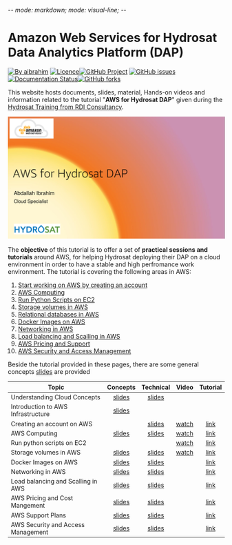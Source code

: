 -*- mode: markdown; mode: visual-line; -*-

#  Amazon Web Services for Hydrosat Data Analytics Platform (DAP)

[![By aibrahim](https://img.shields.io/badge/by-aibrahim-blue.svg)](https://abdallahcoptan.github.io/) [![Licence](https://img.shields.io/badge/license-GPL--3.0-blue.svg)](http://www.gnu.org/licenses/gpl-3.0.html)[![GitHub Project](https://img.shields.io/badge/sources-Github-green.svg)](https://github.com/AbdallahCoptan/Hands-On) [![GitHub issues](https://img.shields.io/github/issues/Falkor/RR-tutorials.svg)](https://github.com/AbdallahCoptan/Hands-On/issues/) [![Documentation Status](https://readthedocs.org/projects/hands-on/badge/?version=latest)](https://hands-on.readthedocs.io/en/latest/?badge=latest)[![GitHub forks](https://img.shields.io/github/forks/Falkor/RR-tutorials.svg?style=social&label=Fork)](https://github.com/AbdallahCoptan/Hands-On)

This website hosts documents, slides, material, Hands-on videos and information related to the tutorial "__AWS for Hydrosat DAP__" given during the [Hydrosat Training from RDI Consultancy](https://hands-on.readthedocs.io/en/latest/).

[![](https://raw.githubusercontent.com/AbdallahCoptan/HandsOn/master/AWS/docs/HydrosatTrainingSlides/slides1.png)](https://raw.githubusercontent.com/AbdallahCoptan/HandsOn/master/AWS/docs/HydrosatTrainingSlides/Hydrosat_AWS_EC2_Storage_Database.pdf)


The **objective** of this tutorial is to offer a set of **practical sessions and tutorials** around AWS, for helping Hydrosat deploying their DAP on a cloud environment in order to have a stable and high perfromance work environment. The tutorial is covering the following areas in AWS: 

1. [Start working on AWS by creating an account](AWS_Account.md)
2. [AWS Computing](EC2.md)
3. [Run Python Scripts on EC2](RunPython.md)
4. [Storage volumes in AWS](EBS.md)
5. [Relational databases in AWS]()
6. [Docker Images on AWS]()
7. [Networking in AWS]()
8. [Load balancing and Scalling in AWS]()
9. [AWS Pricing and Support](pricing.md)
10. [AWS Security and Access Management](security.md)




Beside the tutorial provided in these pages, there are some general concepts [slides](slides.md) are provided



| Topic                              	|  Concepts  	| Technical  	|   Video   	| Tutorial 	|
|------------------------------------	|:----------:	|:----------:	|:---------:	|:--------:	|
| Understanding Cloud Concepts       	| [slides](https://raw.githubusercontent.com/AbdallahCoptan/HandsOn/master/AWS/docs/HydrosatTrainingSlides/understanding-cloud-concepts-slides.pdf) 	| [slides](https://raw.githubusercontent.com/AbdallahCoptan/HandsOn/master/AWS/docs/HydrosatTrainingSlides/Hydrosat_AWS_EC2_Storage_Database.pdf)    |           	|          	|
| Introduction to AWS Infrastructure 	| [slides](https://raw.githubusercontent.com/AbdallahCoptan/HandsOn/master/AWS/docs/HydrosatTrainingSlides/Hydrosat_AWS_EC2_Storage_Database.pdf) 	|            	|           	|          	|
| Creating an account on AWS         	|            	| [slides](https://raw.githubusercontent.com/AbdallahCoptan/HandsOn/master/AWS/docs/HydrosatTrainingSlides/Hydrosat_AWS_EC2_Storage_Database.pdf) 	| [watch](https://youtu.be/LZbj_Dp2-Zw) 	| [link](AWS_Account.md) 	|
| AWS Computing                      	| [slides](https://raw.githubusercontent.com/AbdallahCoptan/HandsOn/master/AWS/docs/HydrosatTrainingSlides/reviewing-aws-core-services-slides.pdf) 	| [slides](https://raw.githubusercontent.com/AbdallahCoptan/HandsOn/master/AWS/docs/HydrosatTrainingSlides/Hydrosat_AWS_EC2_Storage_Database.pdf) 	| [watch](https://youtu.be/JCh5amM_ibg) 	| [link](EC2.md) 	|
| Run python scripts on EC2          	|            	|            	| [watch](https://youtu.be/hgoGoLOaN_0) 	| [link](RunPython.md) 	|
| Storage volumes in AWS             	| [slides](https://raw.githubusercontent.com/AbdallahCoptan/HandsOn/master/AWS/docs/HydrosatTrainingSlides/reviewing-aws-core-services-slides.pdf) 	| [slides](https://raw.githubusercontent.com/AbdallahCoptan/HandsOn/master/AWS/docs/HydrosatTrainingSlides/Hydrosat_AWS_EC2_Storage_Database.pdf) 	| [watch](https://youtu.be/0xc1XXuuoS4) 	| [link](EBS.md) 	|
| Docker Images on AWS               	| [slides](https://raw.githubusercontent.com/AbdallahCoptan/HandsOn/master/AWS/docs/HydrosatTrainingSlides/reviewing-aws-core-services-slides.pdf)           	|  [slides](https://raw.githubusercontent.com/AbdallahCoptan/HandsOn/master/AWS/docs/HydrosatTrainingSlides/Hydrosat_AWS_Neworking_loadBalancing.pdf)           	|           	|  [link]()        	|
| Networking in AWS                  	|  [slides](https://raw.githubusercontent.com/AbdallahCoptan/HandsOn/master/AWS/docs/HydrosatTrainingSlides/reviewing-aws-core-services-slides.pdf)          	|   [slides](https://raw.githubusercontent.com/AbdallahCoptan/HandsOn/master/AWS/docs/HydrosatTrainingSlides/Hydrosat_AWS_Neworking_loadBalancing.pdf)          	|           	| [link]()         	|
| Load balancing and Scalling in AWS 	|  [slides](https://raw.githubusercontent.com/AbdallahCoptan/HandsOn/master/AWS/docs/HydrosatTrainingSlides/reviewing-aws-core-services-slides.pdf)          	|   [slides](https://raw.githubusercontent.com/AbdallahCoptan/HandsOn/master/AWS/docs/HydrosatTrainingSlides/Hydrosat_AWS_Neworking_loadBalancing.pdf)          	|           	| [link]()         	|  
| AWS Pricing and Cost Mangement     	| [slides](https://raw.githubusercontent.com/AbdallahCoptan/HandsOn/master/AWS/docs/HydrosatTrainingSlides/understanding-cloud-concepts-slides.pdf) 	| [slides](https://raw.githubusercontent.com/AbdallahCoptan/HandsOn/master/AWS/docs/HydrosatTrainingSlides/Hydrosat_AWS_Pricing_Support.pdf) 	|           	| [link](pricing.md) 	|
| AWS Support Plans                  	|  [slides](https://raw.githubusercontent.com/AbdallahCoptan/HandsOn/master/AWS/docs/HydrosatTrainingSlides/understanding-cloud-concepts-slides.pdf)          	| [slides](https://raw.githubusercontent.com/AbdallahCoptan/HandsOn/master/AWS/docs/HydrosatTrainingSlides/Hydrosat_AWS_Pricing_Support.pdf) 	|           	| [link](pricing.md) 	|
| AWS Security and Access Management 	|   [slides](https://raw.githubusercontent.com/AbdallahCoptan/HandsOn/master/AWS/docs/HydrosatTrainingSlides/understanding-cloud-concepts-slides.pdf)         	| [slides](https://raw.githubusercontent.com/AbdallahCoptan/HandsOn/master/AWS/docs/HydrosatTrainingSlides/Hydrosat_AWS_Security.pdf) 	|           	| [link](security.md) 	|